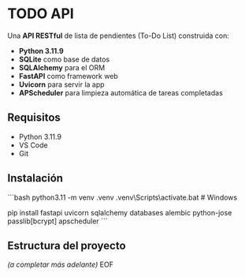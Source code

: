 # TODO API

Una **API RESTful** de lista de pendientes (To-Do List) construida con:

- **Python 3.11.9**  
- **SQLite** como base de datos  
- **SQLAlchemy** para el ORM  
- **FastAPI** como framework web  
- **Uvicorn** para servir la app  
- **APScheduler** para limpieza automática de tareas completadas

## Requisitos

- Python 3.11.9  
- VS Code 
- Git

## Instalación

\`\`\`bash
python3.11 -m venv .venv
.venv\Scripts\activate.bat     # Windows

pip install fastapi uvicorn sqlalchemy databases alembic python-jose passlib[bcrypt] apscheduler
\`\`\`

## Estructura del proyecto

*(a completar más adelante)*
EOF
